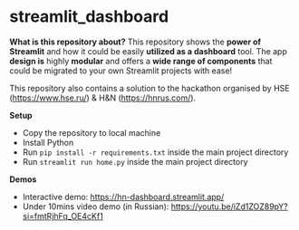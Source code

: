 # streamlit_dashboard

**What is this repository about?**
This repository shows the **power of Streamlit** and how it could be easily **utilized as a dashboard** tool. The app **design is** highly **modular** and offers a **wide range of components** that could be migrated to your own Streamlit projects with ease!

This repository also contains a solution to the hackathon organised by HSE (https://www.hse.ru/) & H&N (https://hnrus.com/).

**Setup**
* Copy the repository to local machine
* Install Python
* Run `pip install -r requirements.txt` inside the main project directory
* Run `streamlit run home.py` inside the main project directory

**Demos**
* Interactive demo: https://hn-dashboard.streamlit.app/
* Under 10mins video demo (in Russian): https://youtu.be/iZd1ZOZ89pY?si=fmtRjhFq_OE4cKf1
